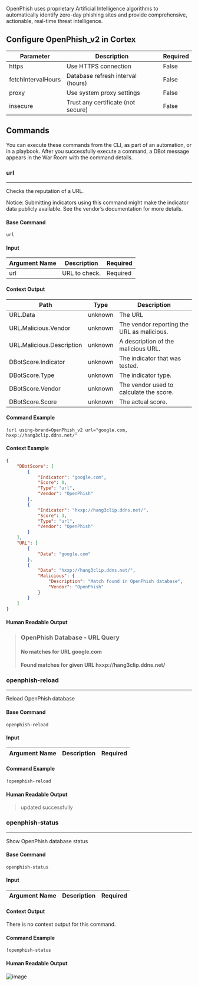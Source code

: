 OpenPhish uses proprietary Artificial Intelligence algorithms to automatically identify zero-day phishing sites and provide comprehensive, actionable, real-time threat intelligence.

## Configure OpenPhish_v2 in Cortex


| **Parameter** | **Description** | **Required** |
| --- | --- | --- |
| https | Use HTTPS connection | False |
| fetchIntervalHours | Database refresh interval \(hours\) | False |
| proxy | Use system proxy settings | False |
| insecure | Trust any certificate \(not secure\) | False |

## Commands

You can execute these commands from the CLI, as part of an automation, or in a playbook.
After you successfully execute a command, a DBot message appears in the War Room with the command details.

### url

***
Checks the reputation of a URL.

Notice: Submitting indicators using this command might make the indicator data publicly available. See the vendor’s documentation for more details.


#### Base Command

`url`

#### Input

| **Argument Name** | **Description** | **Required** |
| --- | --- | --- |
| url | URL to check. | Required | 


#### Context Output

| **Path** | **Type** | **Description** |
| --- | --- | --- |
| URL.Data | unknown | The URL | 
| URL.Malicious.Vendor | unknown | The vendor reporting the URL as malicious. | 
| URL.Malicious.Description | unknown | A description of the malicious URL. | 
| DBotScore.Indicator | unknown | The indicator that was tested. | 
| DBotScore.Type | unknown | The indicator type. | 
| DBotScore.Vendor | unknown | The vendor used to calculate the score. | 
| DBotScore.Score | unknown | The actual score. | 


#### Command Example

```!url using-brand=OpenPhish_v2 url="google.com, hxxp://hang3clip.ddns.net/"```

#### Context Example

```json
{
    "DBotScore": [
        {
            "Indicator": "google.com",
            "Score": 0,
            "Type": "url",
            "Vendor": "OpenPhish"
        },
        {
            "Indicator": "hxxp://hang3clip.ddns.net/",
            "Score": 3,
            "Type": "url",
            "Vendor": "OpenPhish"
        }
    ],
    "URL": [
        {
            "Data": "google.com"
        },
        {
            "Data": "hxxp://hang3clip.ddns.net/",
            "Malicious": {
                "Description": "Match found in OpenPhish database",
                "Vendor": "OpenPhish"
            }
        }
    ]
}
```

#### Human Readable Output

>### OpenPhish Database - URL Query
>
>#### No matches for URL google.com
>
>#### Found matches for given URL hxxp://hang3clip.ddns.net/


### openphish-reload

***
Reload OpenPhish database


#### Base Command

`openphish-reload`

#### Input

| **Argument Name** | **Description** | **Required** |
| --- | --- | --- |


#### Command Example

```!openphish-reload```


#### Human Readable Output

>updated successfully

### openphish-status

***
Show OpenPhish database status


#### Base Command

`openphish-status`

#### Input

| **Argument Name** | **Description** | **Required** |
| --- | --- | --- |


#### Context Output

There is no context output for this command.

#### Command Example

```!openphish-status```


#### Human Readable Output

![image](../../doc_files/94807766-c5c92a80-03f8-11eb-9339-d8e399d895c5.png)
